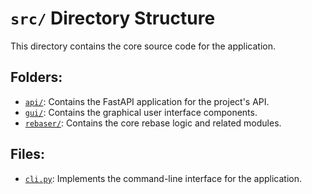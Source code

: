 # `src/` Directory Structure

This directory contains the core source code for the application.

## Folders:

*   [`api/`](src/api/STRUCTURE.md): Contains the FastAPI application for the project's API.
*   [`gui/`](src/gui/STRUCTURE.md): Contains the graphical user interface components.
*   [`rebaser/`](src/rebaser/STRUCTURE.md): Contains the core rebase logic and related modules.

## Files:

*   [`cli.py`](src/cli.py): Implements the command-line interface for the application.

